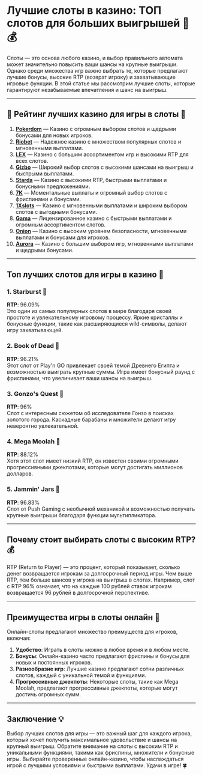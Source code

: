 # Лучшие слоты в казино: ТОП слотов для больших выигрышей 🎰💰

Слоты — это основа любого казино, и выбор правильного автомата может значительно повысить ваши шансы на крупные выигрыши. Однако среди множества игр важно выбрать те, которые предлагают лучшие бонусы, высокие RTP (возврат игроку) и захватывающие игровые функции. В этой статье мы рассмотрим лучшие слоты, которые гарантируют незабываемые впечатления и шанс на выигрыш.

---

## 🎲 Рейтинг лучших казино для игры в слоты 🎲

1. **[Pokerdom](https://brandplay.link/4k77v2yx)** — Казино с огромным выбором слотов и щедрыми бонусами для новых игроков.
2. **[Riobet](https://brandplay.link/7xBLTPyj)** — Надежное казино с множеством популярных слотов и мгновенными выплатами.
3. **[LEX](https://brandplay.link/zW4hdDFV)** — Казино с большим ассортиментом игр и высокими RTP для всех слотов.
4. **[Gizbo](https://brandplay.link/bprXw4YV)** — Широкий выбор слотов с высокими шансами на выигрыш и быстрыми выплатами.
5. **[Starda](https://brandplay.link/fB7xwRFL)** — Казино с высокими RTP, быстрыми выплатами и бонусными предложениями.
6. **[7K](https://brandplay.link/BvQyFShp)** — Моментальные выплаты и огромный выбор слотов с фриспинами и бонусами.
7. **[1Xslots](https://brandplay.link/hSB1khtr)** — Казино с мгновенными выплатами и широким выбором слотов с выгодными бонусами.
8. **[Gama](https://brandplay.link/j6NMKsDz)** — Лицензированное казино с быстрыми выплатами и огромным ассортиментом слотов.
9. **[Onion](https://brandplay.link/zBGRVpQ9)** — Казино с высоким уровнем безопасности, мгновенными выплатами и бонусами для игроков.
10. **[Aurora](https://10trafic-stat2.com/click/668546556bcc6313411604bd/6766/13032/subaccount)** — Казино с большим выбором игр, мгновенными выплатами и щедрыми бонусами.

---

## Топ лучших слотов для игры в казино 🎯

### 1. **Starburst** 🌟
**RTP**: 96.09%  
Это один из самых популярных слотов в мире благодаря своей простоте и увлекательному игровому процессу. Яркие кристаллы и бонусные функции, такие как расширяющиеся wild-символы, делают игру захватывающей.

### 2. **Book of Dead** 📖
**RTP**: 96.21%  
Этот слот от Play'n GO привлекает своей темой Древнего Египта и возможностью выиграть крупные суммы. Игра имеет бонусный раунд с фриспинами, что увеличивает ваши шансы на выигрыш.

### 3. **Gonzo's Quest** 🗿
**RTP**: 96%  
Слот с интересным сюжетом об исследователе Гонзо в поисках золотого города. Каскадные барабаны и множители делают игру невероятно увлекательной.

### 4. **Mega Moolah** 🦁
**RTP**: 88.12%  
Хотя этот слот имеет низкий RTP, он известен своими огромными прогрессивными джекпотами, которые могут достигать миллионов долларов.

### 5. **Jammin' Jars** 🧃
**RTP**: 96.83%  
Слот от Push Gaming с необычной механикой и возможностью получать крупные выигрыши благодаря функции мультипликатора.

---

## Почему стоит выбирать слоты с высоким RTP? 💰

RTP (Return to Player) — это процент, который показывает, сколько денег возвращается игрокам за долгосрочный период игры. Чем выше RTP, тем больше шансов у игрока на выигрыш в слотах. Например, слот с RTP 96% означает, что на каждые 100 рублей ставок игрокам возвращается 96 рублей в долгосрочной перспективе.

---

## Преимущества игры в слоты онлайн 💎

Онлайн-слоты предлагают множество преимуществ для игроков, включая:

1. **Удобство**: Играть в слоты можно в любое время и в любом месте.
2. **Бонусы**: Онлайн-казино часто предлагают фриспины и бонусы для новых и постоянных игроков.
3. **Разнообразие игр**: Лучшие казино предлагают сотни различных слотов, каждый с уникальной темой и функциями.
4. **Прогрессивные джекпоты**: Некоторые слоты, такие как Mega Moolah, предлагают прогрессивные джекпоты, которые могут достичь огромных сумм.

---

## Заключение 💡

Выбор лучших слотов для игры — это важный шаг для каждого игрока, который хочет получить максимальное удовольствие и шансы на крупный выигрыш. Обратите внимание на слоты с высоким RTP и уникальными функциями, такими как фриспины, множители и бонусные игры. Выбирайте проверенные онлайн-казино, чтобы наслаждаться игрой с лучшими условиями и быстрыми выплатами. Удачи в игре! 🍀
